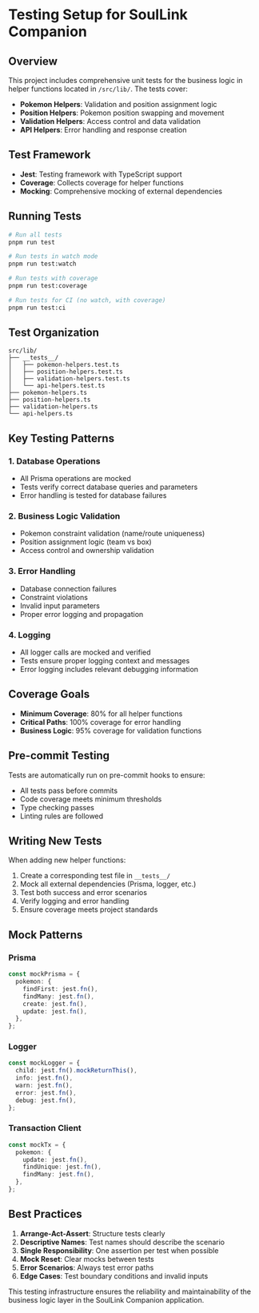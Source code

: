 # Testing Setup for SoulLink Companion

## Overview

This project includes comprehensive unit tests for the business logic in helper functions located in `/src/lib/`. The tests cover:

- **Pokemon Helpers**: Validation and position assignment logic
- **Position Helpers**: Pokemon position swapping and movement
- **Validation Helpers**: Access control and data validation
- **API Helpers**: Error handling and response creation

## Test Framework

- **Jest**: Testing framework with TypeScript support
- **Coverage**: Collects coverage for helper functions
- **Mocking**: Comprehensive mocking of external dependencies

## Running Tests

```bash
# Run all tests
pnpm run test

# Run tests in watch mode
pnpm run test:watch

# Run tests with coverage
pnpm run test:coverage

# Run tests for CI (no watch, with coverage)
pnpm run test:ci
```

## Test Organization

```
src/lib/
├── __tests__/
│   ├── pokemon-helpers.test.ts
│   ├── position-helpers.test.ts
│   ├── validation-helpers.test.ts
│   └── api-helpers.test.ts
├── pokemon-helpers.ts
├── position-helpers.ts
├── validation-helpers.ts
└── api-helpers.ts
```

## Key Testing Patterns

### 1. Database Operations

- All Prisma operations are mocked
- Tests verify correct database queries and parameters
- Error handling is tested for database failures

### 2. Business Logic Validation

- Pokemon constraint validation (name/route uniqueness)
- Position assignment logic (team vs box)
- Access control and ownership validation

### 3. Error Handling

- Database connection failures
- Constraint violations
- Invalid input parameters
- Proper error logging and propagation

### 4. Logging

- All logger calls are mocked and verified
- Tests ensure proper logging context and messages
- Error logging includes relevant debugging information

## Coverage Goals

- **Minimum Coverage**: 80% for all helper functions
- **Critical Paths**: 100% coverage for error handling
- **Business Logic**: 95% coverage for validation functions

## Pre-commit Testing

Tests are automatically run on pre-commit hooks to ensure:

- All tests pass before commits
- Code coverage meets minimum thresholds
- Type checking passes
- Linting rules are followed

## Writing New Tests

When adding new helper functions:

1. Create a corresponding test file in `__tests__/`
2. Mock all external dependencies (Prisma, logger, etc.)
3. Test both success and error scenarios
4. Verify logging and error handling
5. Ensure coverage meets project standards

## Mock Patterns

### Prisma

```typescript
const mockPrisma = {
  pokemon: {
    findFirst: jest.fn(),
    findMany: jest.fn(),
    create: jest.fn(),
    update: jest.fn(),
  },
};
```

### Logger

```typescript
const mockLogger = {
  child: jest.fn().mockReturnThis(),
  info: jest.fn(),
  warn: jest.fn(),
  error: jest.fn(),
  debug: jest.fn(),
};
```

### Transaction Client

```typescript
const mockTx = {
  pokemon: {
    update: jest.fn(),
    findUnique: jest.fn(),
    findMany: jest.fn(),
  },
};
```

## Best Practices

1. **Arrange-Act-Assert**: Structure tests clearly
2. **Descriptive Names**: Test names should describe the scenario
3. **Single Responsibility**: One assertion per test when possible
4. **Mock Reset**: Clear mocks between tests
5. **Error Scenarios**: Always test error paths
6. **Edge Cases**: Test boundary conditions and invalid inputs

This testing infrastructure ensures the reliability and maintainability of the business logic layer in the SoulLink Companion application.
